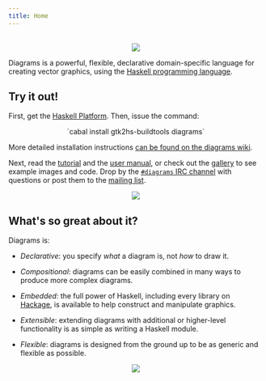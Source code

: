 ```yaml
---
title: Home
---
```


<br />

<div align="center">
<img src="/images/Logo.png" />
</div>

Diagrams is a powerful, flexible, declarative domain-specific language
for creating vector graphics, using the
[Haskell programming language](http://haskell.org/).

Try it out!
-----------

First, get the
[Haskell Platform](http://hackage.haskell.org/platform/).  Then, issue
the command:

<div align="center">
`cabal install gtk2hs-buildtools diagrams`
</div>

More detailed installation instructions [can be found on the diagrams wiki](http://www.haskell.org/haskellwiki/Diagrams/Install).

Next, read the [tutorial](/tutorial/DiagramsTutorial.html) and the
[user manual](http://projects.haskell.org/diagrams/manual/diagrams-manual.html),
or check out the [gallery](/gallery.html) to see example images and
code.  Drop by the [`#diagrams` IRC channel](http://webchat.freenode.net/)
with questions or post them to the
[mailing list](http://groups.google.com/group/diagrams-discuss).

<div align="center">
<img src="/images/Paradox-small.png" style="vertical-align: middle"; />
</div>

What's so great about it?
-------------------------

Diagrams is:

* *Declarative*: you specify *what* a diagram is, not *how* to draw it.

* *Compositional*: diagrams can be easily combined in many ways to produce
   more complex diagrams.

* *Embedded*: the full power of Haskell, including every library on
   [Hackage](http://hackage.haskell.org), is available to help construct and manipulate graphics.

* *Extensible*: extending diagrams with additional or higher-level
   functionality is as simple as writing a Haskell module.

* *Flexible*: diagrams is designed from the ground up to be as generic
   and flexible as possible.

<div align="center" >
<img src="/images/Pentaflake-small.png"  style="vertical-align: middle"; />
</div>


